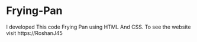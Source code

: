 # Frying-Pan
I developed This code Frying Pan using HTML And CSS. To see the website visit https://RoshanJ45
